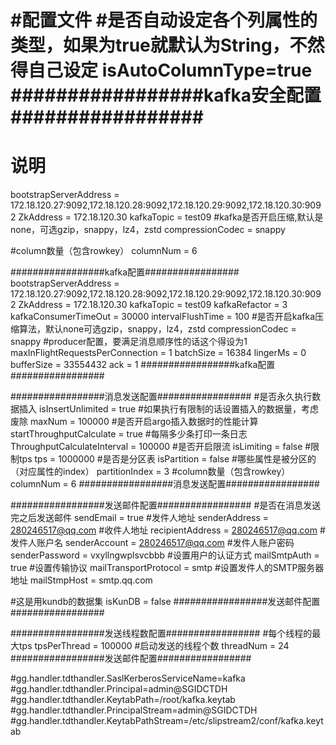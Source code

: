 #配置文件
#是否自动设定各个列属性的类型，如果为true就默认为String，不然得自己设定
isAutoColumnType=true
#################kafka安全配置#################
=======
# 说明
bootstrapServerAddress = 172.18.120.27:9092,172.18.120.28:9092,172.18.120.29:9092,172.18.120.30:9092
ZkAddress = 172.18.120.30
kafkaTopic = test09
#kafka是否开启压缩,默认是none，可选gzip，snappy，lz4，zstd
compressionCodec = snappy

#column数量（包含rowkey）
columnNum = 6

#################kafka配置#################
bootstrapServerAddress = 172.18.120.27:9092,172.18.120.28:9092,172.18.120.29:9092,172.18.120.30:9092
ZkAddress = 172.18.120.30
kafkaTopic = test09
kafkaRefactor = 3
kafkaConsumerTimeOut = 30000
intervalFlushTime = 100
#是否开启kafka压缩算法，默认none可选gzip，snappy，lz4，zstd
compressionCodec = snappy
#producer配置，要满足消息顺序性的话这个得设为1
maxInFlightRequestsPerConnection = 1
batchSize = 16384
lingerMs = 0
bufferSize = 33554432
ack = 1
#################kafka配置#################

#################消息发送配置#################
#是否永久执行数据插入
isInsertUnlimited = true
#如果执行有限制的话设置插入的数据量，考虑废除
maxNum = 100000
#是否开启argo插入数据时的性能计算
startThroughputCalculate = true
#每隔多少条打印一条日志
ThroughputCalculateInterval = 100000
#是否开启限流
isLimiting = false
#限制tps
tps = 1000000
#是否是分区表
isPartition = false
#哪些属性是被分区的（对应属性的index）
partitionIndex = 3
#column数量（包含rowkey）
columnNum = 6
#################消息发送配置#################

#################发送邮件配置#################
#是否在消息发送完之后发送邮件
sendEmail = true
#发件人地址
senderAddress = 280246517@qq.com
#收件人地址
recipientAddress = 280246517@qq.com
#发件人账户名
senderAccount = 280246517@qq.com
#发件人账户密码
senderPassword = vxyllngwplsvcbbb
#设置用户的认证方式
mailSmtpAuth = true
#设置传输协议
mailTransportProtocol = smtp
#设置发件人的SMTP服务器地址
mailStmpHost = smtp.qq.com

#这是用kundb的数据集
isKunDB = false
#################发送邮件配置#################

#################发送线程数配置#################
#每个线程的最大tps
tpsPerThread = 100000
#启动发送的线程个数
threadNum = 24
#################发送邮件配置#################

#gg.handler.tdthandler.SaslKerberosServiceName=kafka
#gg.handler.tdthandler.Principal=admin@SGIDCTDH
#gg.handler.tdthandler.KeytabPath=/root/kafka.keytab
#gg.handler.tdthandler.PrincipalStream=admin@SGIDCTDH
#gg.handler.tdthandler.KeytabPathStream=/etc/slipstream2/conf/kafka.keytab

